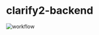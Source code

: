# clarify2-backend

![workflow](https://github.com/jeffreylaw/clarify2-backend/actions/workflows/node.js.yml/badge.svg)
